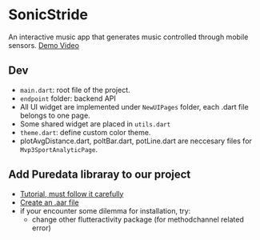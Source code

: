 # SonicStride

An interactive music app that generates music controlled through mobile sensors.
[Demo Video](https://youtu.be/oWp-UUDRh5Q)

## Dev
* `main.dart`: root file of the project.
* `endpoint` folder: backend API
* All UI widget are implemented under `NewUIPages` folder, each .dart file belongs to one page.
* Some shared widget are placed in `utils.dart`
* `theme.dart`: define custom color theme.
* plotAvgDistance.dart, poltBar.dart, potLine.dart are neccesary files for `Mvp3SportAnalyticPage`.

## Add Puredata libraray to our project
* [Tutorial, must follow it carefully](https://medium.com/@jaco_37457/flutter-lets-make-some-noise-ii-fef7788be96a)
* [Create an .aar file ](https://github.com/libpd/pd-for-android)
* if your encounter some dilemma for installation, try:
    * change other flutteractivity package (for methodchannel related error)

